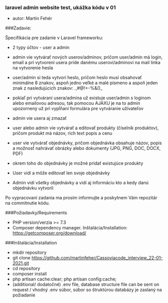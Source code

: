 ### laravel admin website test, ukážka kódu v 01
- autor: Martin Fehér

###Zadavie:
<p>
Špecifikácia pre zadanie v Laravel frameworku:

* 2 typy účtov - user a admin

* admin vie vytvárať nových userov/adminov, pričom user/admin má login, email a pri vytvorení usera príde danému userovi/adminovi na mail linka na vytvorenie hesla

* user/admin si teda vytvorí heslo, pričom heslo musí obsahovať minimálne 8 znakov, aspoň jedno veľké a malé písmeno a aspoň jeden znak  z nasledujúcich znakov: .,#@!+-%&()_

* pokiaľ pri vytváraní usera/admina už existuje user/admin s loginom alebo emailovou adresou, tak pomocou AJAXU je na to admin upozornený už pri vypĺňaní formulára pre vytváranie užívateľov

* admin vie usera aj zmazať

* user alebo admin vie vytvárať a editovať produkty (číselník produktov), pričom produkt má názov, rich text popis a cenu

* user vie vytvárať objednávky, pričom objednávka obsahuje názov, popis a možnosť nahrávať obrázky alebo dokumenty (JPG, PNG, DOC, DOCX, PDF)

* okrem toho do objednávky je možné pridať existujúce produkty

* User vidí a môže editovať len svoje objednávky

* Admin vidí všetky objednávky a vidí aj informáciu kto a kedy danú objednávku vytvoril

Po vypracovaní zadania ma prosím informujte a poskytnem Vám repozitár na commitnutie kódu.
</p>


###Požiadavky/Requirements
- PHP version/verzia >= 7.3
- Composer dependency manager. Inštalácia/Installation: https://getcomposer.org/download/

###Inštalácia/Installation
- mkdir repository
- git clone https://github.com/martinfeher/Cassoviacode_interview_22-01-2021.git
- cd repository
- composer install
- php artisan cache:clear; php artisan config:cache;
- (additional/ dodatočné) .env file, database structure file can be sent on request / vhodný .env súbor, súbor so štruktúrou databázy je zaslaný na požiadanie
